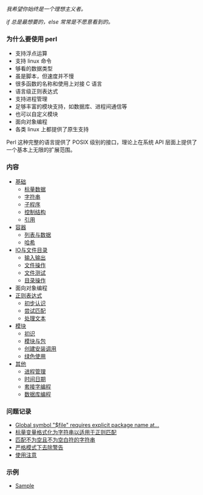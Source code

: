 
*我希望你始终是一个理想主义者。*

*if 总是最想要的，else 常常是不愿意看到的。*

### 为什么要使用 perl

- 支持浮点运算
- 支持 linux 命令
- 够看的数据类型
- 虽是脚本，但速度并不慢
- 很多函数的名称和使用上对接 C 语言
- 语言级正则表达式
- 支持进程管理
- 足够丰富的模块支持，如数据库、进程间通信等
- 也可以自定义模块
- 面向对象编程
- 各类 linux 上都提供了原生支持

Perl 这种完整的语言提供了 POSIX 级别的接口，理论上在系统 API 层面上提供了一个基本上无限的扩展范围。

### 内容

- [基础](ch01)
  - [标量数据](ch01/01_标量数据.md)
  - [字符串](ch01/02_字符串.md)
  - [子程序](ch01/03_子程序.md)
  - [控制结构](ch01/04_控制结构.md)
  - [引用](ch01/05_引用.md)
- [容器](ch02)
  - [列表与数据](ch02/01_列表与数组.md)
  - [哈希](ch02/02_哈希.md)
- [IO与文件目录](ch03)
  - [输入输出](ch03/01_输入输出.md)
  - [文件操作](ch03/02_文件操作.md)
  - [文件测试](ch03/03_文件测试.md)
  - [目录操作](ch03/04_目录操作.md)
- 面向对象编程
- [正则表达式](ch05)
  - [初步认识](ch05/01_初步认识.md)
  - [尝试匹配](ch05/02_尝试匹配.md)
  - [处理文本](ch05/03_处理文本.md)
- [模块](ch06)
  - [初识](ch06/01_初识.md)
  - [模块与包](ch06/02_模块与包.md)
  - [创建安装调用](ch06/03_创建安装调用.md)
  - [绿色使用](ch06/04_绿色使用.md)
- [其他](ch07)
  - [进程管理](ch07/01_进程管理.md)
  - [时间日期](ch07/02_时间日期.md)
  - [套接字编程](ch07/03_套接字编程.md)
  - [数据库编程](ch07/04_数据库编程.md)


### 问题记录

- [Global symbol "$file" requires explicit package name at...](Q/01.md)
- [标量变量格式化为字符串以适用于正则匹配](Q/02.md)
- [匹配不为空且不为空白符的字符串](Q/03.md)
- [严格模式下去除警告](Q/04.md)
- [使用注意](Q/05.md)

### 示例

- [Sample](Ext)
